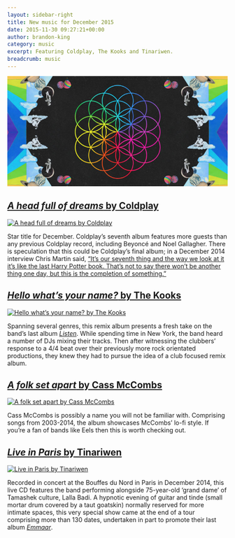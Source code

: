 ```yaml
---
layout: sidebar-right
title: New music for December 2015
date: 2015-11-30 09:27:21+00:00
author: brandon-king
category: music
excerpt: Featuring Coldplay, The Kooks and Tinariwen.
breadcrumb: music
---
```

![A head full of dreams by Coldplay](/images/featured/featured-a-head-full-of-dreams.jpg)

## [<cite>A head full of dreams</cite> by Coldplay](https://suffolk.spydus.co.uk/cgi-bin/spydus.exe/ENQ/OPAC/BIBENQ/12802638?QRY=CTIBIB%3C%20IRN(58481883)&QRYTEXT=A%20head%20full%20of%20dreams%20%5Bsound%20recording%5D)

[![A head full of dreams by Coldplay](http://suffolklibraries.co.uk/wp-content/uploads/2015/11/a-head-full-of-dreams.jpg)](https://suffolk.spydus.co.uk/cgi-bin/spydus.exe/ENQ/OPAC/BIBENQ/12802638?QRY=CTIBIB%3C%20IRN(58481883)&QRYTEXT=A%20head%20full%20of%20dreams%20%5Bsound%20recording%5D)

Star title for December. Coldplay’s seventh album features more guests than any previous Coldplay record, including Beyoncé and Noel Gallagher. There is speculation that this could be Coldplay’s final album; in a December 2014 interview Chris Martin said, [“It’s our seventh thing and the way we look at it it’s like the last Harry Potter book. That’s not to say there won’t be another thing one day, but this is the completion of something.”](http://www.bbc.co.uk/news/entertainment-arts-34743843)

## [<cite>Hello what’s your name?</cite> by The Kooks](https://suffolk.spydus.co.uk/cgi-bin/spydus.exe/ENQ/OPAC/BIBENQ/12576863?QRY=CTIBIB%3C%20IRN(57963554)&QRYTEXT=Hello%2C%20what%27s%20your%20name%3F%20%5Bsound%20recording%5D)

[![Hello what’s your name? by The Kooks](http://suffolklibraries.co.uk/wp-content/uploads/2015/11/hello-whats-your-name.jpg)](https://suffolk.spydus.co.uk/cgi-bin/spydus.exe/ENQ/OPAC/BIBENQ/12576863?QRY=CTIBIB%3C%20IRN(57963554)&QRYTEXT=Hello%2C%20what%27s%20your%20name%3F%20%5Bsound%20recording%5D)

Spanning several genres, this remix album presents a fresh take on the band&#8217;s last album [<cite>Listen</cite>](https://suffolk.spydus.co.uk/cgi-bin/spydus.exe/ENQ/OPAC/BIBENQ/12805770?QRY=CTIBIB%3C%20IRN(15175829)&QRYTEXT=Listen%20%5Bsound%20recording%5D). While spending time in New York, the band heard a number of DJs mixing their tracks. Then after witnessing the clubbers&#8217; response to a 4/4 beat over their previously more rock orientated productions, they knew they had to pursue the idea of a club focused remix album.

## [<cite>A folk set apart</cite> by Cass McCombs](https://suffolk.spydus.co.uk/cgi-bin/spydus.exe/ENQ/OPAC/BIBENQ/12577559?QRY=CTIBIB%3C%20IRN(57963777)&QRYTEXT=A%20folk%20set%20apart%20%5Bsound%20recording%5D)

[![A folk set apart by Cass McCombs](http://suffolklibraries.co.uk/wp-content/uploads/2015/11/a-folk-set-apart.jpg)](https://suffolk.spydus.co.uk/cgi-bin/spydus.exe/ENQ/OPAC/BIBENQ/12577559?QRY=CTIBIB%3C%20IRN(57963777)&QRYTEXT=A%20folk%20set%20apart%20%5Bsound%20recording%5D)

Cass McCombs is possibly a name you will not be familiar with. Comprising songs from 2003-2014, the album showcases McCombs&#8217; lo-fi style. If you&#8217;re a fan of bands like Eels then this is worth checking out.

## [<cite>Live in Paris</cite> by Tinariwen](https://suffolk.spydus.co.uk/cgi-bin/spydus.exe/ENQ/OPAC/BIBENQ/12578269?QRY=CTIBIB%3C%20IRN(57015742)&QRYTEXT=Live%20in%20Paris%202014%20%5Bsound%20recording%5D)

[![Live in Paris by Tinariwen](http://suffolklibraries.co.uk/wp-content/uploads/2015/11/live-in-paris-2014.jpg)](https://suffolk.spydus.co.uk/cgi-bin/spydus.exe/ENQ/OPAC/BIBENQ/12578269?QRY=CTIBIB%3C%20IRN(57015742)&QRYTEXT=Live%20in%20Paris%202014%20%5Bsound%20recording%5D)

Recorded in concert at the Bouffes du Nord in Paris in December 2014, this live CD features the band performing alongside 75-year-old &#8216;grand dame&#8217; of Tamashek culture, Lalla Badi. A hypnotic evening of guitar and tinde (small mortar drum covered by a taut goatskin) normally reserved for more intimate spaces, this very special show came at the end of a tour comprising more than 130 dates, undertaken in part to promote their last album [<cite>Emmaar</cite>](https://suffolk.spydus.co.uk/cgi-bin/spydus.exe/ENQ/OPAC/BIBENQ/12806769?QRY=CTIBIB%3C%20IRN(36218283)&QRYTEXT=Emmaar).
